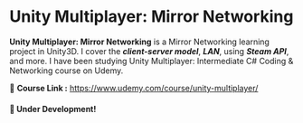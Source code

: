 # Unity Multiplayer: Mirror Networking

**Unity Multiplayer: Mirror Networking** is a Mirror Networking learning project in Unity3D. I cover the ***client-server model***, ***LAN***, using ***Steam API***, and more. I have been studying Unity Multiplayer: Intermediate C# Coding & Networking course on Udemy.

🌟 **Course Link :** https://www.udemy.com/course/unity-multiplayer/
#### 📌 Under Development!

